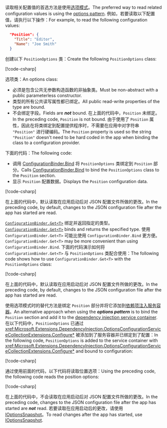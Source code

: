 <span data-ttu-id="c6fd4-101">读取相关配置值的首选方法是使用[选项模式](xref:fundamentals/configuration/options)。</span><span class="sxs-lookup"><span data-stu-id="c6fd4-101">The preferred way to read related configuration values is using the [options pattern](xref:fundamentals/configuration/options).</span></span> <span data-ttu-id="c6fd4-102">例如，若要读取以下配置值，请执行以下操作：</span><span class="sxs-lookup"><span data-stu-id="c6fd4-102">For example, to read the following configuration values:</span></span>

```json
  "Position": {
    "Title": "Editor",
    "Name": "Joe Smith"
  }
```

<span data-ttu-id="c6fd4-103">创建以下 `PositionOptions` 类：</span><span class="sxs-lookup"><span data-stu-id="c6fd4-103">Create the following `PositionOptions` class:</span></span>

[!code-csharp[](~/fundamentals/configuration/index/samples/3.x/ConfigSample/Options/PositionOptions.cs?name=snippet)]

<span data-ttu-id="c6fd4-104">选项类：</span><span class="sxs-lookup"><span data-stu-id="c6fd4-104">An options class:</span></span>

* <span data-ttu-id="c6fd4-105">必须是包含公共无参数构造函数的非抽象类。</span><span class="sxs-lookup"><span data-stu-id="c6fd4-105">Must be non-abstract with a public parameterless constructor.</span></span>
* <span data-ttu-id="c6fd4-106">类型的所有公共读写属性都已绑定。</span><span class="sxs-lookup"><span data-stu-id="c6fd4-106">All public read-write properties of the type are bound.</span></span>
* <span data-ttu-id="c6fd4-107">不会绑定字段。</span><span class="sxs-lookup"><span data-stu-id="c6fd4-107">Fields are ***not*** bound.</span></span> <span data-ttu-id="c6fd4-108">在上面的代码中，`Position` 未绑定。</span><span class="sxs-lookup"><span data-stu-id="c6fd4-108">In the preceding code, `Position` is not bound.</span></span> <span data-ttu-id="c6fd4-109">由于使用了 `Position` 属性，因此在将类绑定到配置提供程序时，不需要在应用中对字符串 `"Position"` 进行硬编码。</span><span class="sxs-lookup"><span data-stu-id="c6fd4-109">The `Position` property is used so the string `"Position"` doesn't need to be hard coded in the app when binding the class to a configuration provider.</span></span>

<span data-ttu-id="c6fd4-110">下面的代码：</span><span class="sxs-lookup"><span data-stu-id="c6fd4-110">The following code:</span></span>

* <span data-ttu-id="c6fd4-111">调用 [ConfigurationBinder.Bind](xref:Microsoft.Extensions.Configuration.ConfigurationBinder.Bind*) 将 `PositionOptions` 类绑定到 `Position` 部分。</span><span class="sxs-lookup"><span data-stu-id="c6fd4-111">Calls [ConfigurationBinder.Bind](xref:Microsoft.Extensions.Configuration.ConfigurationBinder.Bind*) to bind the `PositionOptions` class to the `Position` section.</span></span>
* <span data-ttu-id="c6fd4-112">显示 `Position` 配置数据。</span><span class="sxs-lookup"><span data-stu-id="c6fd4-112">Displays the `Position` configuration data.</span></span>

[!code-csharp[](~/fundamentals/configuration/index/samples/3.x/ConfigSample/Pages/Test22.cshtml.cs?name=snippet)]

<span data-ttu-id="c6fd4-113">在上面的代码中，默认读取在应用启动后对 JSON 配置文件所做的更改。</span><span class="sxs-lookup"><span data-stu-id="c6fd4-113">In the preceding code, by default, changes to the JSON configuration file after the app has started are read.</span></span>

<span data-ttu-id="c6fd4-114">[`ConfigurationBinder.Get<T>`](xref:Microsoft.Extensions.Configuration.ConfigurationBinder.Get*) 绑定并返回指定的类型。</span><span class="sxs-lookup"><span data-stu-id="c6fd4-114">[`ConfigurationBinder.Get<T>`](xref:Microsoft.Extensions.Configuration.ConfigurationBinder.Get*) binds and returns the specified type.</span></span> <span data-ttu-id="c6fd4-115">使用 `ConfigurationBinder.Get<T>` 可能比使用 `ConfigurationBinder.Bind` 更方便。</span><span class="sxs-lookup"><span data-stu-id="c6fd4-115">`ConfigurationBinder.Get<T>` may be more convenient than using `ConfigurationBinder.Bind`.</span></span> <span data-ttu-id="c6fd4-116">下面的代码演示如何将 `ConfigurationBinder.Get<T>` 与 `PositionOptions` 类配合使用：</span><span class="sxs-lookup"><span data-stu-id="c6fd4-116">The following code shows how to use `ConfigurationBinder.Get<T>` with the `PositionOptions` class:</span></span>

[!code-csharp[](~/fundamentals/configuration/index/samples/3.x/ConfigSample/Pages/Test21.cshtml.cs?name=snippet)]

<span data-ttu-id="c6fd4-117">在上面的代码中，默认读取在应用启动后对 JSON 配置文件所做的更改。</span><span class="sxs-lookup"><span data-stu-id="c6fd4-117">In the preceding code, by default, changes to the JSON configuration file after the app has started are read.</span></span>

<span data-ttu-id="c6fd4-118">使用选项模式时的替代方法是绑定 `Position` 部分并将它添加到[依赖项注入服务容器](xref:fundamentals/dependency-injection)。</span><span class="sxs-lookup"><span data-stu-id="c6fd4-118">An alternative approach when using the ***options pattern*** is to bind the `Position` section and add it to the [dependency injection service container](xref:fundamentals/dependency-injection).</span></span> <span data-ttu-id="c6fd4-119">在以下代码中，`PositionOptions` 已通过 <xref:Microsoft.Extensions.DependencyInjection.OptionsConfigurationServiceCollectionExtensions.Configure*> 被添加到了服务容器并已绑定到了配置：</span><span class="sxs-lookup"><span data-stu-id="c6fd4-119">In the following code, `PositionOptions` is added to the service container with <xref:Microsoft.Extensions.DependencyInjection.OptionsConfigurationServiceCollectionExtensions.Configure*> and bound to configuration:</span></span>

[!code-csharp[](~/fundamentals/configuration/index/samples/3.x/ConfigSample/Startup.cs?name=snippet)]

<span data-ttu-id="c6fd4-120">通过使用前面的代码，以下代码将读取位置选项：</span><span class="sxs-lookup"><span data-stu-id="c6fd4-120">Using the preceding code, the following code reads the position options:</span></span>

[!code-csharp[](~/fundamentals/configuration/index/samples/3.x/ConfigSample/Pages/Test2.cshtml.cs?name=snippet)]

<span data-ttu-id="c6fd4-121">在上面的代码中，不会读取在应用启动后对 JSON 配置文件所做的更改。</span><span class="sxs-lookup"><span data-stu-id="c6fd4-121">In the preceding code, changes to the JSON configuration file after the app has started are ***not*** read.</span></span> <span data-ttu-id="c6fd4-122">若要读取在应用启动后的更改，请使用 [IOptionsSnapshot](xref:fundamentals/configuration/options#ios)。</span><span class="sxs-lookup"><span data-stu-id="c6fd4-122">To read changes after the app has started, use [IOptionsSnapshot](xref:fundamentals/configuration/options#ios).</span></span>
